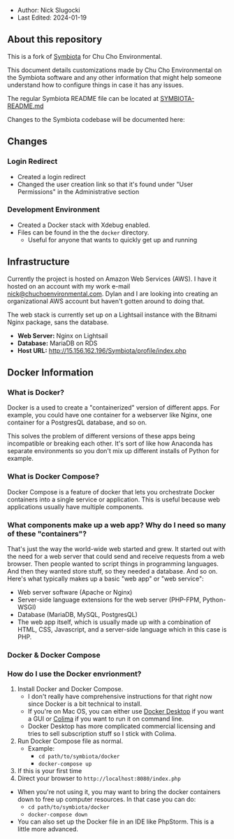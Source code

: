  * Author: Nick Slugocki
 * Last Edited: 2024-01-19

## About this repository
This is a fork of [Symbiota](https://github.com/BioKIC/Symbiota) for Chu Cho Environmental.

This document details customizations made by Chu Cho Environmental on the Symbiota software
and any other information that might help someone understand how to configure things in 
case it has any issues.

The regular Symbiota README file can be located at [SYMBIOTA-README.md](SYMBIOTA-README.md)

Changes to the Symbiota codebase will be documented here:

## Changes

### Login Redirect
 * Created a login redirect
 * Changed the user creation link so that it's found under "User Permissions" in the 
   Administrative section

### Development Environment
 * Created a Docker stack with Xdebug enabled.
 * Files can be found in the the `docker` directory.
   * Useful for anyone that wants to quickly get up and running 


## Infrastructure
Currently the project is hosted on Amazon Web Services (AWS). I have it hosted on an account
with my work e-mail nick@chuchoenvironmental.com. Dylan and I are looking into creating an 
organizational AWS account but haven't gotten around to doing that.

The web stack is currently set up on a Lightsail instance with the Bitnami Nginx package, 
sans the database.

 * **Web Server:** Nginx on Lightsail
 * **Database:** MariaDB on RDS
 * **Host URL:** http://15.156.162.196/Symbiota/profile/index.php



## Docker Information
### What is Docker?
Docker is a used to create a "containerized" version of different apps. For example, you 
could have one container for a webserver like Nginx, one container for a PostgresQL 
database, and so on.

This solves the problem of different versions of these apps being incompatible or breaking
each other. It's sort of like how Anaconda has separate environments so you don't mix up 
different  installs of Python for example.

### What is Docker Compose?
Docker Compose is a feature of docker that lets you orchestrate Docker containers into a single 
service or application. This is useful because web applications usually have multiple components.

### What components make up a web app? Why do I need so many of these "containers"?
That's just the way the world-wide web started and grew. It started out with the need for a 
web server that could send and receive requests from a web browser. Then people wanted to script 
things in programming languages. And then they wanted store stuff, so they needed a database.
And so on. Here's what typically makes up a basic "web app" or "web service":

 * Web server software (Apache or Nginx)
 * Server-side language extensions for the web server (PHP-FPM, Python-WSGI)
 * Database (MariaDB, MySQL, PostgresQL)
 * The web app itself, which is usually made up with a combination of HTML, CSS, Javascript, and
   a server-side language which in this case is PHP.

### Docker & Docker Compose

### How do I use the Docker envrionment?
1. Install Docker and Docker Compose. 
   * I don't really have comprehensive instructions for that right now since Docker is a 
      bit technical to install.
   * If you're on Mac OS, you can either use 
      [Docker Desktop](https://docs.docker.com/desktop/install/mac-install/) if you want a 
      GUI or [Colima](https://github.com/abiosoft/colima) if you want to run it on command 
      line.
   * Docker Desktop has more complicated commercial licensing and tries to sell 
      subscription stuff so I stick with Colima.
2. Run Docker Compose file as normal. 
   * Example:
     * `cd path/to/symbiota/docker`
     * `docker-compose up`
3. If this is your first time
4. Direct your browser to `http://localhost:8080/index.php`

 * When you're not using it, you may want to bring the docker containers down to
   free up computer resources. In that case you can do:
   * `cd path/to/symbiota/docker`
   * `docker-compose down`
 * You can also set up the Docker file in an IDE like PhpStorm. This is a little 
   more advanced. 